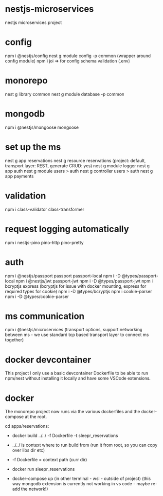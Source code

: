# nestjs-microservices

nestjs microservices project

# config

npm i @nestjs/config
nest g module config -p common (wrapper around config module)
npm i joi => for config schema validation (.env)

# monorepo

nest g library common
nest g module database -p common

# mongodb

npm i @nestjs/mongoose mongoose

# set up the ms

nest g app reservations
nest g resource reservations (project: default, transport layer: REST, generate CRUD: yes)
nest g module logger
nest g app auth
nest g module users > auth
nest g controller users > auth
nest g app payments

# validation

npm i class-validator class-transformer

# request logging automatically

npm i nestjs-pino pino-http pino-pretty

# auth

npm i @nestjs/passport passport passport-local
npm i -D @types/passport-local
npm i @nestjs/jwt passport-jwt
npm i -D @types/passport-jwt
npm i bcryptjs express (bcryptjs for issue with docker mounting, express for required types for cookie)
npm i -D @types/bcryptjs
npm i cookie-parser
npm i -D @types/cookie-parser

# ms communication

npm i @nestjs/microservices (transport options, support networking between ms - we use standard tcp based transport layer to connect ms together)

# docker devcontainer

This project I only use a basic devcontainer Dockerfile to be able to run npm/nest without installing it locally and have some VSCode extensions.

# docker

The monorepo project now runs via the various dockerfiles and the docker-compose at the root.

cd apps/reservations:

- docker build ../../ -f Dockerfile -t sleepr_reservations

- ../../ is context where to run build from (run it from root, so you can copy over libs dir etc)
- -f Dockerfile = context path (curr dir)

- docker run sleepr_reservations
- docker-compose up (in other terminal - wsl - outside of project)
  (this way mongodb extension is currently not working in vs code - maybe re-add the network!)
